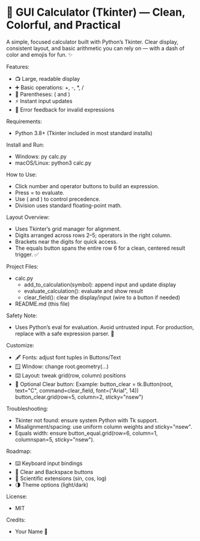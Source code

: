 # 🧮 GUI Calculator (Tkinter) — Clean, Colorful, and Practical

A simple, focused calculator built with Python’s Tkinter. Clear display, consistent layout, and basic arithmetic you can rely on — with a dash of color and emojis for fun. ✨

Features:
- 📺 Large, readable display
- ➕ Basic operations: +, -, *, /
- 🧩 Parentheses: ( and )
- ⚡ Instant input updates
- 🧯 Error feedback for invalid expressions

Requirements:
- Python 3.8+ (Tkinter included in most standard installs)

Install and Run:
- Windows: py calc.py
- macOS/Linux: python3 calc.py

How to Use:
- Click number and operator buttons to build an expression.
- Press = to evaluate.
- Use ( and ) to control precedence.
- Division uses standard floating-point math.

Layout Overview:
- Uses Tkinter’s grid manager for alignment.
- Digits arranged across rows 2–5; operators in the right column.
- Brackets near the digits for quick access.
- The equals button spans the entire row 6 for a clean, centered result trigger. ✅

Project Files:
- calc.py
  - add_to_calculation(symbol): append input and update display
  - evaluate_calculation(): evaluate and show result
  - clear_field(): clear the display/input (wire to a button if needed)
- README.md (this file)

Safety Note:
- Uses Python’s eval for evaluation. Avoid untrusted input. For production, replace with a safe expression parser. 🔐

Customize:
- 🖋 Fonts: adjust font tuples in Buttons/Text
- 🪟 Window: change root.geometry(...)
- ⌨️ Layout: tweak grid(row, column) positions
- 🧼 Optional Clear button:
  Example:
  button_clear = tk.Button(root, text="C", command=clear_field, font=("Arial", 14))
  button_clear.grid(row=5, column=2, sticky="nsew")

Troubleshooting:
- Tkinter not found: ensure system Python with Tk support.
- Misalignment/spacing: use uniform column weights and sticky="nsew".
- Equals width: ensure button_equal.grid(row=6, column=1, columnspan=5, sticky="nsew").

Roadmap:
- ⌨️ Keyboard input bindings
- 🧽 Clear and Backspace buttons
- 🧮 Scientific extensions (sin, cos, log)
- 🌗 Theme options (light/dark)

License:
- MIT

Credits:
- Your Name 🙌
